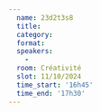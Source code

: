 ```yaml
---
  name: 23d2t3s8
  title: 
  category: 
  format: 
  speakers: 
    - 
  room: Créativité
  slot: 11/10/2024
  time_start: '16h45'
  time_end: '17h30'
---
```

